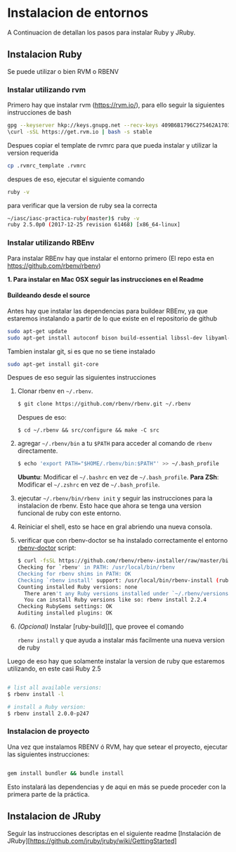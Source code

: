 # Instalacion de entornos

A Continuacion de detallan los pasos para instalar Ruby y JRuby.

## Instalacion Ruby

Se puede utilizar o bien RVM o RBENV

### Instalar utilizando rvm

Primero hay que instalar rvm (https://rvm.io/), para ello seguir la siguientes instrucciones de bash

```bash
gpg --keyserver hkp://keys.gnupg.net --recv-keys 409B6B1796C275462A1703113804BB82D39DC0E3 7D2BAF1CF37B13E2069D6956105BD0E739499BDB
\curl -sSL https://get.rvm.io | bash -s stable
```

Despues copiar el template de rvmrc para que pueda instalar y utilizar la version requerida

```bash
cp .rvmrc_template .rvmrc
```

despues de eso, ejecutar el siguiente comando 

```bash
ruby -v
```

para verificar que la version de ruby sea la correcta

```bash
~/iasc/iasc-practica-ruby(master)$ ruby -v
ruby 2.5.0p0 (2017-12-25 revision 61468) [x86_64-linux]
```

### Instalar utilizando RBEnv


Para instalar RBEnv hay que instalar el entorno primero (El repo esta en https://github.com/rbenv/rbenv)

**1. Para instalar en Mac OSX seguir las instrucciones en el Readme**

#### Buildeando desde el source

Antes hay que instalar las dependencias para buildear RBEnv, ya que estaremos instalando a partir de lo que existe en el
repositorio de github

``` bash
sudo apt-get update
sudo apt-get install autoconf bison build-essential libssl-dev libyaml-dev libreadline6-dev zlib1g-dev libncurses5-dev libffi-dev libgdbm3 libgdbm-dev
```

Tambien instalar git, si es que no se tiene instalado 

```bash
sudo apt-get install git-core
```

Despues de eso seguir las siguientes instrucciones

1. Clonar rbenv en `~/.rbenv`.

    ~~~ sh
    $ git clone https://github.com/rbenv/rbenv.git ~/.rbenv
    ~~~

    Despues de eso:

    ~~~
    $ cd ~/.rbenv && src/configure && make -C src
    ~~~

2. agregar `~/.rbenv/bin` a tu `$PATH` para acceder al comando de `rbenv` directamente.

    ~~~ sh
    $ echo 'export PATH="$HOME/.rbenv/bin:$PATH"' >> ~/.bash_profile
    ~~~

    **Ubuntu**: Modificar el `~/.bashrc` en vez de `~/.bash_profile`.
    **Para ZSh**: Modificar el `~/.zshrc` en vez de `~/.bash_profile`.

3. ejecutar `~/.rbenv/bin/rbenv init` y seguir las instrucciones para la instalacion de rbenv. Esto hace que ahora se tenga
una version funcional de ruby con este entorno.

4. Reiniciar el shell, esto se hace en gral abriendo una nueva consola.

5. verificar que con rbenv-doctor se ha instalado correctamente el entorno
   [rbenv-doctor](https://github.com/rbenv/rbenv-installer/blob/master/bin/rbenv-doctor) script:

    ~~~ sh
    $ curl -fsSL https://github.com/rbenv/rbenv-installer/raw/master/bin/rbenv-doctor | bash
    Checking for `rbenv' in PATH: /usr/local/bin/rbenv
    Checking for rbenv shims in PATH: OK
    Checking `rbenv install' support: /usr/local/bin/rbenv-install (ruby-build 20170523)
    Counting installed Ruby versions: none
      There aren't any Ruby versions installed under `~/.rbenv/versions'.
      You can install Ruby versions like so: rbenv install 2.2.4
    Checking RubyGems settings: OK
    Auditing installed plugins: OK
    ~~~

6. _(Opcional)_ Instalar [ruby-build][], que provee el comando

   `rbenv install` y que ayuda a instalar más facilmente una nueva version de ruby
   

Luego de eso hay que solamente instalar la version de ruby que estaremos utilizando, en este casi Ruby 2.5

```bash

# list all available versions:
$ rbenv install -l

# install a Ruby version:
$ rbenv install 2.0.0-p247

```
  
### Instalacion de proyecto

Una vez que instalamos RBENV ó RVM, hay que setear el proyecto, ejecutar las siguientes instrucciones:

```bash

gem install bundler && bundle install

```

Esto instalará las dependencias y de aqui en más se puede proceder con la primera parte de la práctica.

## Instalacion de JRuby

Seguir las instrucciones descriptas en el siguiente readme [Instalación de JRuby][https://github.com/jruby/jruby/wiki/GettingStarted]
